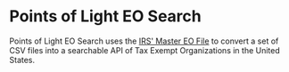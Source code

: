 # Points of Light EO Search

Points of Light EO Search uses the [IRS' Master EO File](https://www.irs.gov/charities-non-profits/exempt-organizations-business-master-file-extract-eo-bmf) to convert a set of CSV files into a searchable API of Tax Exempt Organizations in the United States. 
